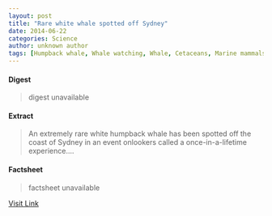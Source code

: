 ```yaml
---
layout: post
title: "Rare white whale spotted off Sydney"
date: 2014-06-22
categories: Science
author: unknown author
tags: [Humpback whale, Whale watching, Whale, Cetaceans, Marine mammals]
---
```



#### Digest
>digest unavailable

#### Extract
>An extremely rare white humpback whale has been spotted off the coast of Sydney in an event onlookers called a once-in-a-lifetime experience....

#### Factsheet
>factsheet unavailable

[Visit Link](http://phys.org/news322488025.html)


